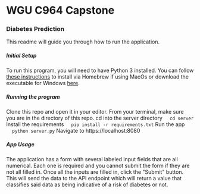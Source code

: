 # WGU C964 Capstone
### Diabetes Prediction

This readme will guide you through how to run the application.

##### Initial Setup
To run this program, you will need to have Python 3 installed. You can follow [these instructions](https://docs.python-guide.org/starting/install3/osx/) to install via Homebrew if using MacOs or download the executable for Windows [here](https://www.python.org/downloads/).

##### Running the program
Clone this repo and open it in your editor.
From your terminal, make sure you are in the directory of this repo.
cd into the server directory
&nbsp;&nbsp;&nbsp;&nbsp;`cd server`
Install the requirements
&nbsp;&nbsp;&nbsp;&nbsp;`pip install -r requirements.txt`
Run the app
&nbsp;&nbsp;&nbsp;&nbsp;`python server.py`
Navigate to https://localhost:8080

##### App Usage
The application has a form with several labeled input fields that are all numerical. Each one is required and you cannot submit the form if they are not all filled in. Once all the inputs are filled in, click the "Submit" button. This will send the data to the API endpoint which will return a value that classifies said data as being indicative of a risk of diabetes or not.